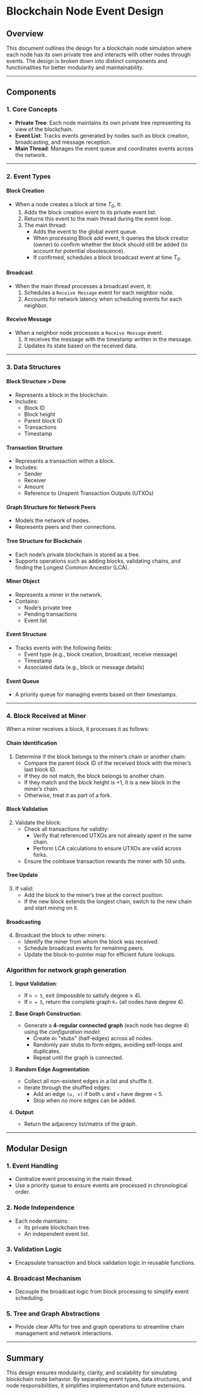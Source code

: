 # Blockchain Node Event Design

## Overview
This document outlines the design for a blockchain node simulation where each node has its own private tree and interacts with other nodes through events. The design is broken down into distinct components and functionalities for better modularity and maintainability.

---

## Components

### 1. **Core Concepts**
- **Private Tree**: Each node maintains its own private tree representing its view of the blockchain.
- **Event List**: Tracks events generated by nodes such as block creation, broadcasting, and message reception.
- **Main Thread**: Manages the event queue and coordinates events across the network.

---

### 2. **Event Types**

#### **Block Creation**
- When a node creates a block at time $T_0$, it:
  1. Adds the block creation event to its private event list.
  2. Returns this event to the main thread during the event loop.
  3. The main thread:
     - Adds the event to the global event queue.
     - When processing Block add event, it queries the block creator (owner) to confirm whether the block should still be added (to account for potential obsolescence).
     - If confirmed, schedules a block broadcast event at time $T_0$.

#### **Broadcast**
- When the main thread processes a broadcast event, it:
  1. Schedules a `Receive Message` event for each neighbor node.
  2. Accounts for network latency when scheduling events for each neighbor.

#### **Receive Message**
- When a neighbor node processes a `Receive Message` event:
  1. It receives the message with the timestamp written in the message.
  2. Updates its state based on the received data.

---

### 3. **Data Structures**

#### **Block Structure** > Done
- Represents a block in the blockchain.
- Includes:
  - Block ID
  - Block height
  - Parent block ID
  - Transactions
  - Timestamp

#### **Transaction Structure**
- Represents a transaction within a block.
- Includes:
  - Sender
  - Receiver
  - Amount
  - Reference to Unspent Transaction Outputs (UTXOs)

#### **Graph Structure for Network Peers**
- Models the network of nodes.
- Represents peers and their connections.

#### **Tree Structure for Blockchain**
- Each node’s private blockchain is stored as a tree.
- Supports operations such as adding blocks, validating chains, and finding the Longest Common Ancestor (LCA).

#### **Miner Object**
- Represents a miner in the network.
- Contains:
  - Node’s private tree
  - Pending transactions
  - Event list

#### **Event Structure**
- Tracks events with the following fields:
  - Event type (e.g., block creation, broadcast, receive message)
  - Timestamp
  - Associated data (e.g., block or message details)

#### **Event Queue**
- A priority queue for managing events based on their timestamps.

---

### 4. **Block Received at Miner**
When a miner receives a block, it processes it as follows:

#### **Chain Identification**
1. Determine if the block belongs to the miner’s chain or another chain:
   - Compare the parent block ID of the received block with the miner’s last block ID.
   - If they do not match, the block belongs to another chain.
   - If they match and the block height is +1, it is a new block in the miner’s chain.
   - Otherwise, treat it as part of a fork.

#### **Block Validation**
2. Validate the block:
   - Check all transactions for validity:
     - Verify that referenced UTXOs are not already spent in the same chain.
     - Perform LCA calculations to ensure UTXOs are valid across forks.
   - Ensure the coinbase transaction rewards the miner with 50 units.

#### **Tree Update**
3. If valid:
   - Add the block to the miner’s tree at the correct position.
   - If the new block extends the longest chain, switch to the new chain and start mining on it.

#### **Broadcasting**
4. Broadcast the block to other miners:
   - Identify the miner from whom the block was received.
   - Schedule broadcast events for remaining peers.
   - Update the block-to-pointer map for efficient future lookups.

### **Algorithm for network graph generation**
1. **Input Validation**:
   - If `n < 5`, exit (impossible to satisfy degree ≥ 4).
   - If `n = 5`, return the complete graph `K₅` (all nodes have degree 4).

2. **Base Graph Construction**:
   - Generate a **4-regular connected graph** (each node has degree 4) using the *configuration model*:
     - Create `4n` "stubs" (half-edges) across all nodes.
     - Randomly pair stubs to form edges, avoiding self-loops and duplicates.
     - Repeat until the graph is connected.

3. **Random Edge Augmentation**:
   - Collect all non-existent edges in a list and shuffle it.
   - Iterate through the shuffled edges:
     - Add an edge `(u, v)` if both `u` and `v` have degree < 5.
     - Stop when no more edges can be added.

4. **Output**:
   - Return the adjacency list/matrix of the graph.



---

## Modular Design

### 1. **Event Handling**
- Centralize event processing in the main thread.
- Use a priority queue to ensure events are processed in chronological order.

### 2. **Node Independence**
- Each node maintains:
  - Its private blockchain tree.
  - An independent event list.

### 3. **Validation Logic**
- Encapsulate transaction and block validation logic in reusable functions.

### 4. **Broadcast Mechanism**
- Decouple the broadcast logic from block processing to simplify event scheduling.

### 5. **Tree and Graph Abstractions**
- Provide clear APIs for tree and graph operations to streamline chain management and network interactions.

---

## Summary
This design ensures modularity, clarity, and scalability for simulating blockchain node behavior. By separating event types, data structures, and node responsibilities, it simplifies implementation and future extensions.

